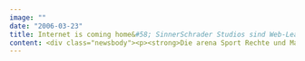 ```yaml
---
image: ""
date: "2006-03-23"
title: Internet is coming home&#58; SinnerSchrader Studios sind Web-Leadagentur für Bundesliga-Kanal arena
content: <div class="newsbody"><p><strong>Die arena Sport Rechte und Marketing GmbH hat die SinnerSchrader Studios mit der Online-Betreuung in den Schwerpunkten E-Business und Markenführung beauftragt. Die Studios konnten sich in einem Pitch durchsetzen.</strong></p><p>„Unser Ziel ist klar&#58; Wir wollen in kurzer Zeit sehr viele Kunden über das Web gewinnen“, beschreibt Nakul Dewan, Vice President Marketing Strategy &amp; Communication von Unity Media, die Ausgangslage. „Für diese anspruchsvolle und zeitkritische Aufgabe haben wir uns den Top-Spezialisten in Deutschland ausgesucht.“</p><p>„Wir freuen uns darauf, gemeinsam mit arena und der Werbeagentur TBWA\ eine neue, starke Marke im Netz zu platzieren“, so Stefan Schaub, Geschäftsführer Beratung der SinnerSchrader Studios. Malte Blumenthal, Kreations-Geschäftsführer der SinnerSchrader Studios&#58; „Der Auftrag von arena zeigt, wie wichtig das Web inzwischen für den Geschäftserfolg von großen Medienunternehmen geworden ist.“ </p><p>Die arena Sport Rechte und Marketing GmbH wird ab der Saison 2006/2007 den Bundesligafußball zu einem für jedermann bezahlbaren Preis in die deutschen Wohnzimmer bringen.</p></div>
---
```

